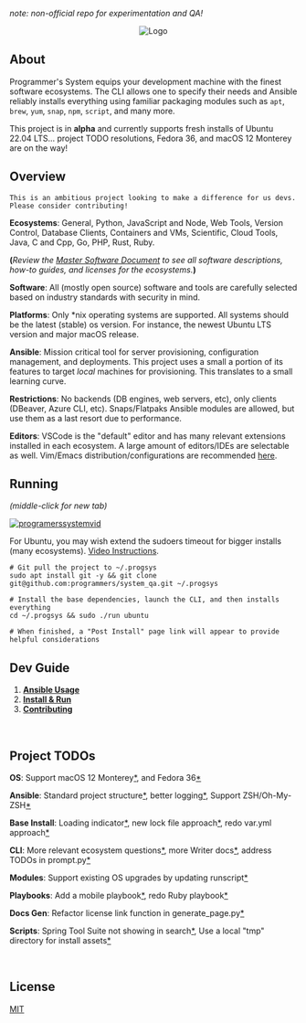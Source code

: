 _note: non-official repo for experimentation and QA!_

<p align="center">
  <img src="https://raw.githubusercontent.com/programmers/system_qa/main/img/logo/logo.png" alt="Logo">

</p>

## About

Programmer's System equips your development machine with the finest software ecosystems. The CLI allows one to specify their needs and Ansible reliably installs everything using familiar packaging modules such as `apt`, `brew`, `yum`, `snap`, `npm`, `script`, and many more.

This project is in **alpha** and currently supports fresh installs of Ubuntu 22.04 LTS... project TODO resolutions, Fedora 36, and macOS 12 Monterey are on the way! 

## Overview

`This is an ambitious project looking to make a difference for us devs. Please consider contributing!`

**Ecosystems**: General, Python, JavaScript and Node, Web Tools, Version Control, Database Clients, Containers and VMs, Scientific, Cloud Tools, Java, C and Cpp, Go, PHP, Rust, Ruby.

**(**_Review the [Master Software Document](https://github.com/programmers/system_qa/blob/master/docs/Software/Software%20Docs.md) to see all software descriptions, how-to guides, and licenses for the ecosystems._**)**

**Software**: All (mostly open source) software and tools are carefully selected based on industry standards with security in mind.

**Platforms**: Only \*nix operating systems are supported. All systems should be the latest (stable) os version. For instance, the newest Ubuntu LTS version and major macOS release.

**Ansible**: Mission critical tool for server provisioning, configuration management, and deployments. This project uses a small a portion of its features to target _local_ machines for provisioning. This translates to a small learning curve.

**Restrictions**: No backends (DB engines, web servers, etc), only clients (DBeaver, Azure CLI, etc). Snaps/Flatpaks Ansible modules are allowed, but use them as a last resort due to performance.

**Editors**: VSCode is the "default" editor and has many relevant extensions installed in each ecosystem. A large amount of editors/IDEs are selectable as well. Vim/Emacs distribution/configurations are recommended [here](https://github.com/programmers/system_qa/blob/master/docs/Post%20Install/Overview.md#4-consider-setting-up-vim-or-emacs).

## Running

_(middle-click for new tab)_

[![programerssystemvid](https://raw.githubusercontent.com/programmers/system_qa/main/img/youtube/thumbnail.png)](https://www.youtube.com/watch?v=fZ_3YuxSKpk)

For Ubuntu, you may wish extend the sudoers timeout for bigger installs (many ecosystems). [Video Instructions](https://www.youtube.com/watch?v=EvZ4gu-C5gM).

```
# Git pull the project to ~/.progsys
sudo apt install git -y && git clone git@github.com:programmers/system_qa.git ~/.progsys

# Install the base dependencies, launch the CLI, and then installs everything
cd ~/.progsys && sudo ./run ubuntu

# When finished, a "Post Install" page link will appear to provide helpful considerations
```

## Dev Guide

1. **[Ansible Usage](https://github.com/programmers/system_qa/blob/master/docs/Dev%20Guide/1.%20Ansible%20Usage.md)**
2. **[Install & Run](https://github.com/programmers/system_qa/blob/master/docs/Dev%20Guide/2.%20Install%20%26%20Run.md)**
3. **[Contributing](https://github.com/programmers/system_qa/blob/master/docs/Dev%20Guide/3.%20Contributing.md)**

<br />

## Project TODOs

**OS**: Support macOS 12 Monterey[*](https://github.com/programmers/system_qa/issues/21), and Fedora 36[*](https://github.com/programmers/system_qa/issues/20)

**Ansible**:
Standard project structure[*](https://github.com/programmers/system_qa/issues/19), better logging[*](https://github.com/programmers/system_qa/issues/18), Support ZSH/Oh-My-ZSH[*](https://github.com/programmers/system_qa/issues/4)

**Base Install**:
Loading indicator[*](https://github.com/programmers/system_qa/issues/17), new lock file approach[*](https://github.com/programmers/system_qa/issues/16), redo var.yml approach[*](https://github.com/programmers/system_qa/issues/15)

**CLI**: More relevant ecosystem questions[*](https://github.com/programmers/system_qa/issues/14), more Writer docs[*](https://github.com/programmers/system_qa/issues/13), address TODOs in prompt.py[*](https://github.com/programmers/system_qa/issues/12)

**Modules**: Support existing OS upgrades by updating runscript[*](https://github.com/programmers/system_qa/issues/11)

**Playbooks**: Add a mobile playbook[*](https://github.com/programmers/system_qa/issues/10), redo Ruby playbook[*](https://github.com/programmers/system_qa/issues/9)

**Docs Gen**: Refactor license link function in generate_page.py[*](https://github.com/programmers/system_qa/issues/8)

**Scripts**: Spring Tool Suite not showing in search[*](https://github.com/programmers/system_qa/issues/5), Use a local "tmp" directory for install assets[*](https://github.com/programmers/system_qa/issues/7)

<br/>

## License

[MIT](https://github.com/programmers/system_qa/blob/master/LICENSE)
